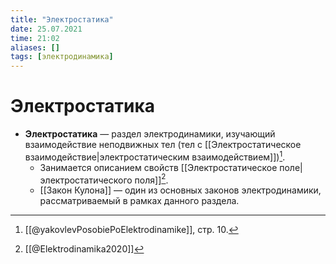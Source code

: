 ```yaml
---
title: "Электростатика"
date: 25.07.2021
time: 21:02
aliases: []
tags: [электродинамика]
---
```


# Электростатика

- **Электростатика** — раздел электродинамики, изучающий взаимодействие неподвижных тел (тел с [[Электростатическое взаимодействие|электростатическим взаимодействием]])[^1]. 
	- Занимается описанием свойств [[Электростатическое поле|электростатического поля]][^2].
	- [[Закон Кулона]] — один из основных законов электродинамики, рассматриваемый в рамках данного раздела.

[^1]: [[@yakovlevPosobiePoElektrodinamike]], стр. 10.
[^2]: [[@Elektrodinamika2020]]
